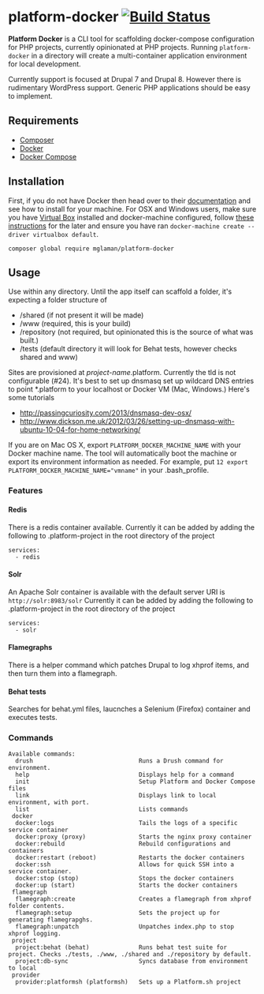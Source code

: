 # platform-docker [![Build Status](https://travis-ci.org/mglaman/platform-docker.svg?branch=master)](https://travis-ci.org/mglaman/platform-docker)

**Platform Docker** is a CLI tool for scaffolding docker-compose configuration for PHP projects, currently opinionated at PHP projects. Running ````platform-docker````
in a directory will create a multi-container application environment for local development.

Currently support is focused at Drupal 7 and Drupal 8. However there is rudimentary WordPress support. Generic PHP applications should be easy to implement.

## Requirements

* [Composer](https://getcomposer.org/)
* [Docker](https://www.docker.com/)
* [Docker Compose](https://docs.docker.com/compose/)

## Installation

First, if you do not have Docker then head over to their [documentation](https://docs.docker.com/) and see how to install for your machine.
For OSX and Windows users, make sure you have [Virtual Box](https://www.virtualbox.org/wiki/Downloads) installed and docker-machine configured, follow [these instructions](https://docs.docker.com/machine/get-started/#/create-a-machine) for the later and ensure you have
ran `docker-machine create --driver virtualbox default`.

````
composer global require mglaman/platform-docker
````

## Usage

Use within any directory. Until the app itself can scaffold a folder, it's expecting a folder structure of

* /shared (if not present it will be made)
* /www (required, this is your build)
* /repository (not required, but opinionated this is the source of what was built.)
* /tests (default directory it will look for Behat tests, however checks shared and www)

Sites are provisioned at *project-name*.platform. Currently the tld is not configurable (#24). It's best to set up dnsmasq set up wildcard DNS entries to point \*.platform to your localhost or Docker VM (Mac, Windows.) Here's some tutorials

* http://passingcuriosity.com/2013/dnsmasq-dev-osx/
* http://www.dickson.me.uk/2012/03/26/setting-up-dnsmasq-with-ubuntu-10-04-for-home-networking/

If you are on Mac OS X, export ````PLATFORM_DOCKER_MACHINE_NAME```` with your Docker machine name. The tool will automatically boot the machine or export its environment information as needed. For example, put ````12 export PLATFORM_DOCKER_MACHINE_NAME="vmname"```` in your .bash_profile.

### Features

#### Redis
There is a redis container available. Currently it can be added by adding the following to .platform-project in the root directory of the project

````
services:
  - redis
`````

#### Solr
An Apache Solr container is available with the default server URI is ````http://solr:8983/solr```` Currently it can be added by adding the following to .platform-project in the root directory of the project

````
services:
  - solr
`````

#### Flamegraphs
There is a helper command which patches Drupal to log xhprof items, and then turn them into a flamegraph.

#### Behat tests
Searches for behat.yml files, laucnches a Selenium (Firefox) container and executes tests.

### Commands

````
Available commands:
  drush                              Runs a Drush command for environment.
  help                               Displays help for a command
  init                               Setup Platform and Docker Compose files
  link                               Displays link to local environment, with port.
  list                               Lists commands
 docker
  docker:logs                        Tails the logs of a specific service container
  docker:proxy (proxy)               Starts the nginx proxy container
  docker:rebuild                     Rebuild configurations and containers
  docker:restart (reboot)            Restarts the docker containers
  docker:ssh                         Allows for quick SSH into a service container.
  docker:stop (stop)                 Stops the docker containers
  docker:up (start)                  Starts the docker containers
 flamegraph
  flamegraph:create                  Creates a flamegraph from xhprof folder contents.
  flamegraph:setup                   Sets the project up for generating flamegrapghs.
  flamegraph:unpatch                 Unpatches index.php to stop xhprof logging.
 project
  project:behat (behat)              Runs behat test suite for project. Checks ./tests, ./www, ./shared and ./repository by default.
  project:db-sync                    Syncs database from environment to local
 provider
  provider:platformsh (platformsh)   Sets up a Platform.sh project
````
